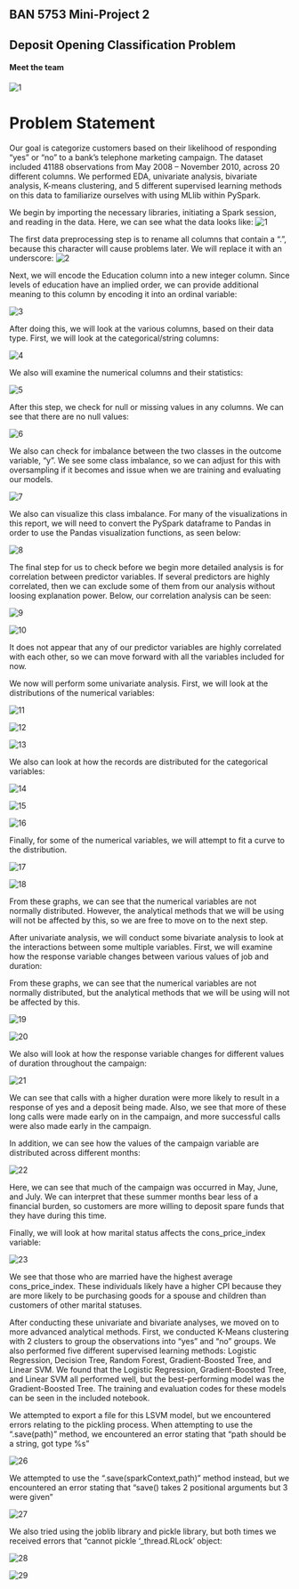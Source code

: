 ##                                                                 BAN 5753 Mini-Project 2
##                                         Deposit Opening Classification Problem 



####   Meet the team

![1](Images/Hawks.jpg)

  #      Problem Statement
  
  Our goal is categorize customers based on their likelihood of responding “yes” or “no” to a bank’s telephone marketing campaign. The dataset included 41188 observations from May 2008 – November 2010, across 20 different columns. We performed EDA, univariate analysis, bivariate analysis, K-means clustering, and 5 different supervised learning methods on this data to familiarize ourselves with using  MLlib within PySpark.  










We begin by importing the necessary libraries, initiating a Spark session, and reading in the data. Here, we can see what the data looks like: 
![1](Images/1.PNG)

The first data preprocessing step is to rename all columns that contain a “.”, because this character will cause problems later. We will replace it with an underscore: 
![2](Images/2.PNG)

Next, we will encode the Education column into a new integer column. Since levels of education have an implied order, we can provide additional meaning to this column by encoding it into an ordinal variable: 

![3](Images/3.PNG)

After doing this, we will look at the various columns, based on their data type. First, we will look at the categorical/string columns: 

![4](Images/4.PNG)

We also will examine the numerical columns and their statistics: 

![5](Images/5.PNG)
 

After this step, we check for null or missing values in any columns. We can see that there are no null values: 

![6](Images/6.PNG)

We also can check for imbalance between the two classes in the outcome variable, “y”. We see some class imbalance, so we can adjust for this with oversampling if it becomes and issue when we are training and evaluating our models. 

![7](Images/7.PNG)

We also can visualize this class imbalance. For many of the visualizations in this report, we will need to convert the PySpark dataframe to Pandas in order to use the Pandas visualization functions, as seen below: 

![8](Images/8.PNG)


The final step for us to check before we begin more detailed analysis is for correlation between predictor variables. If several predictors are highly correlated, then we can exclude some of them from our analysis without loosing explanation power. Below, our correlation analysis can be seen: 

![9](Images/9.PNG)

![10](Images/10.PNG)

It does not appear that any of our predictor variables are highly correlated with each other, so we can move forward with all the variables included for now. 


We now will perform some univariate analysis. First, we will look at the distributions of the numerical variables: 

![11](Images/11.PNG)

![12](Images/12.PNG)

![13](Images/13.PNG)

We also can look at how the records are distributed for the categorical variables: 

![14](Images/14.PNG)

![15](Images/15.PNG)

![16](Images/16.PNG)

Finally, for some of the numerical variables, we will attempt to fit a curve to the distribution.  

![17](Images/17.PNG)

![18](Images/18.PNG)

From these graphs, we can see that the numerical variables are not normally distributed. However, the analytical methods that we will be using will not be affected by this, so we are free to move on to the next step. 

After univariate analysis, we will conduct some bivariate analysis to look at the interactions between some multiple variables. First, we will examine how the response variable changes between various values of job and duration: 

From these graphs, we can see that the numerical variables are not normally distributed, but the analytical methods that we will be using will not be affected by this. 


![19](Images/19.PNG)

![20](Images/20.PNG)

We also will look at how the response variable changes for different values of duration throughout the campaign: 

![21](Images/21.PNG)

We can see that calls with a higher duration were more likely to result in a response of yes and a deposit being made. Also, we see that more of these long calls were made early on in the campaign, and more successful calls were also made early in the campaign. 

In addition, we can see how the values of the campaign variable are distributed across different months: 

![22](Images/22.PNG)

Here, we can see that much of the campaign was occurred in May, June, and July. We can interpret that these summer months bear less of a financial burden, so customers are more willing to deposit spare funds that they have during this time. 

Finally, we will look at how marital status affects the cons_price_index variable: 

![23](Images/23.PNG)


We see that those who are married have the highest average cons_price_index. These individuals likely have a higher CPI because they are more likely to be purchasing goods for a spouse and children than customers of other marital statuses.  

After conducting these univariate and bivariate analyses, we moved on to more advanced analytical methods. First, we conducted K-Means clustering with 2 clusters to group the observations into “yes” and “no” groups. We also performed five different supervised learning methods: Logistic Regression, Decision Tree, Random Forest, Gradient-Boosted Tree, and Linear SVM. We found that the Logistic Regression, Gradient-Boosted Tree, and Linear SVM all performed well, but the best-performing model was the Gradient-Boosted Tree. The training and evaluation codes for these models can be seen in the included notebook. 

We attempted to export a file for this LSVM model, but we encountered errors relating to the pickling process. When attempting to use the “.save(path)” method, we encountered an error stating that “path should be a string, got type %s”

![26](Images/26.PNG)

 

We attempted to use the “.save(sparkContext,path)” method instead, but we encountered an error stating that “save() takes 2 positional arguments but 3 were given” 

![27](Images/27.PNG)

 

We also tried using the joblib library and pickle library, but both times we received errors that “cannot pickle ‘_thread.RLock’ object: 

![28](Images/28.PNG)

![29](Images/29.PNG)

